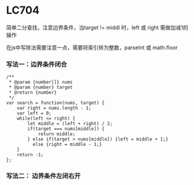 # LC704

简单二分查找，注意边界条件，当target != middl 时，left 或 right 需做加减1的操作

在js中写除法需要注意一点，需要将索引转为整数，parseInt 或 math.floor

### 写法一：边界条件闭合

```
/**
 * @param {number[]} nums
 * @param {number} target
 * @return {number}
 */
var search = function(nums, target) {
    var right = nums.length - 1;
    var left = 0;
    while(left <= right) {
        let middle = (left + right) / 2;
        if(target === nums[middle]) {
            return middle;
        } else if(target > nums[middle]) {left = middle + 1;}
          else {right = middle - 1;}
    }
    return -1;
};
```

### 写法二： 边界条件左闭右开

